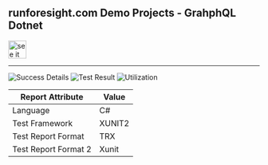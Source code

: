 
## runforesight.com Demo Projects - GrahphQL Dotnet

<a href="https://foresight.thundra.live/repositories/github/runforesight-demo/graphql-dotnet/workflow-runs">
  <img src="https://4750167.fs1.hubspotusercontent-na1.net/hubfs/4750167/foresight-live-badge-72.png" height="36" alt="see it on foresight" />
</a>


---
![Success Details](https://api-public.service.runforesight.us/api/v1/badge/success?repoId=fc398f11-4513-409a-a4e5-624ca25c17b7)
![Test Result](https://api-public.service.runforesight.us/api/v1/badge/test?repoId=fc398f11-4513-409a-a4e5-624ca25c17b7)
![Utilization](https://api-public.service.runforesight.us/api/v1/badge/utilization?repoId=fc398f11-4513-409a-a4e5-624ca25c17b7)


| Report Attribute  | Value   |
|---|---|
| Language   | C# |
| Test Framework  | XUNIT2 |
| Test Report Format  | TRX |
| Test Report Format 2| Xunit |

